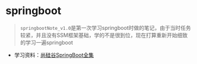# springboot

> `springbootNote_v1.0`是第一次学习springboot时做的笔记，由于当时任务较紧，并且没有SSM框架基础，学的不是很到位，现在打算重新开始细致的学习一遍springboot

+ 学习资料：[尚硅谷SpringBoot全集](https://www.bilibili.com/video/av23478787/?p=4)


